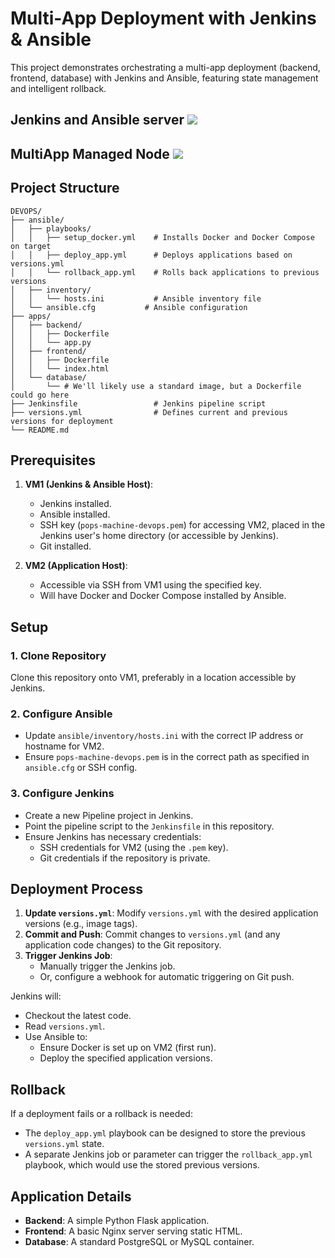 # Multi-App Deployment with Jenkins & Ansible

This project demonstrates orchestrating a multi-app deployment (backend, frontend, database) with Jenkins and Ansible, featuring state management and intelligent rollback.
## Jenkins and Ansible server ![](http://ec2-3-94-169-230.compute-1.amazonaws.com:8080)
## MultiApp Managed Node ![]([http://ec2-3-94-169-230.compute-1.amazonaws.com:8080](http://ec2-54-226-37-64.compute-1.amazonaws.com/))
## Project Structure

```
DEVOPS/
├── ansible/
│   ├── playbooks/
│   │   ├── setup_docker.yml    # Installs Docker and Docker Compose on target
│   │   ├── deploy_app.yml      # Deploys applications based on versions.yml
│   │   └── rollback_app.yml    # Rolls back applications to previous versions
│   ├── inventory/
│   │   └── hosts.ini           # Ansible inventory file
│   └── ansible.cfg           # Ansible configuration
├── apps/
│   ├── backend/
│   │   ├── Dockerfile
│   │   └── app.py
│   ├── frontend/
│   │   ├── Dockerfile
│   │   └── index.html
│   └── database/
│       └── # We'll likely use a standard image, but a Dockerfile could go here
├── Jenkinsfile                 # Jenkins pipeline script
├── versions.yml                # Defines current and previous versions for deployment
└── README.md
```

## Prerequisites

1.  **VM1 (Jenkins & Ansible Host)**:
    *   Jenkins installed.
    *   Ansible installed.
    *   SSH key (`pops-machine-devops.pem`) for accessing VM2, placed in the Jenkins user's home directory (or accessible by Jenkins).
    *   Git installed.

2.  **VM2 (Application Host)**:
    *   Accessible via SSH from VM1 using the specified key.
    *   Will have Docker and Docker Compose installed by Ansible.

## Setup

### 1. Clone Repository
Clone this repository onto VM1, preferably in a location accessible by Jenkins.

### 2. Configure Ansible
- Update `ansible/inventory/hosts.ini` with the correct IP address or hostname for VM2.
- Ensure `pops-machine-devops.pem` is in the correct path as specified in `ansible.cfg` or SSH config.

### 3. Configure Jenkins
- Create a new Pipeline project in Jenkins.
- Point the pipeline script to the `Jenkinsfile` in this repository.
- Ensure Jenkins has necessary credentials:
    - SSH credentials for VM2 (using the `.pem` key).
    - Git credentials if the repository is private.

## Deployment Process

1.  **Update `versions.yml`**: Modify `versions.yml` with the desired application versions (e.g., image tags).
2.  **Commit and Push**: Commit changes to `versions.yml` (and any application code changes) to the Git repository.
3.  **Trigger Jenkins Job**:
    *   Manually trigger the Jenkins job.
    *   Or, configure a webhook for automatic triggering on Git push.

Jenkins will:
- Checkout the latest code.
- Read `versions.yml`.
- Use Ansible to:
    - Ensure Docker is set up on VM2 (first run).
    - Deploy the specified application versions.

## Rollback
If a deployment fails or a rollback is needed:
- The `deploy_app.yml` playbook can be designed to store the previous `versions.yml` state.
- A separate Jenkins job or parameter can trigger the `rollback_app.yml` playbook, which would use the stored previous versions.

## Application Details

*   **Backend**: A simple Python Flask application.
*   **Frontend**: A basic Nginx server serving static HTML.
*   **Database**: A standard PostgreSQL or MySQL container. 

